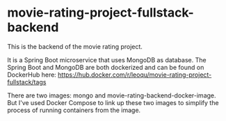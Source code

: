 # movie-rating-project-fullstack-backend

This is the backend of the movie rating project.

It is a Spring Boot microservice that uses MongoDB as database.
The Spring Boot and MongoDB are both dockerized and can be found on DockerHub here: https://hub.docker.com/r/leoqu/movie-rating-project-fullstack/tags

There are two images: mongo and movie-rating-backend-docker-image. But I've used Docker Compose to link up these two images to simplify the process of running containers from the image.
